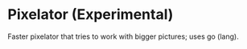 # Pixelator (Experimental)


Faster pixelator that tries to work with bigger pictures;
uses go (lang).





